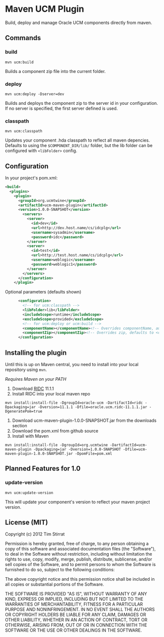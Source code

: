 Maven UCM Plugin
================

Build, deploy and manage Oracle UCM components directly from maven.

Commands
--------

### build

`mvn ucm:build`

Builds a component zip file into the current folder.

### deploy

`mvn ucm:deploy -Dserver=dev`

Builds and deploys the component zip to the server id in your configuration. If no server is specified, the first server defined is used.

### classpath

`mvn ucm:classpath`

Updates your component .hda classpath to reflect all maven depencies. Defaults to using the `$COMPONENT_DIR/lib/` folder, but the lib folder can be configured with `<libFolder>` config.

Configuration
-------------

In your project's pom.xml:

```xml
<build>
  <plugins>
    <plugin>
      <groupId>org.ucmtwine</groupId>
      <artifactId>ucm-maven-plugin</artifactId>
      <version>1.0.0-SNAPSHOT</version>
        <servers>
          <server>
            <id>dev</id>
            <url>http://dev.host.name/cs/idcplg</url>
            <username>sysadmin</username>
            <password>idc</password>
          </server>
          <server>
            <id>test</id>
            <url>http://test.host.name/cs/idcplg</url>
            <username>weblogic</username>
            <password>weblogic1</password>
          </server>
        </servers>
      </configuration>
    </plugin>
```

Optional parameters (defaults shown)

```xml
      <configuration>
        <!-- for ucm:classpath -->
        <libFolder>lib</libFolder>
        <includeScope>runtime</includeScope>
        <excludeScope>provided</excludeScope>
        <!-- for ucm:deploy or ucm:build -->
        <componentName></componentName><!-- Overrides componentName, autodetected by default -->
        <componentZip></componentZip><!-- Overrides zip, defaults to <componentName>.zip -->
      </configuration>
```

Installing the plugin
---------------------

Until this is up on Maven central, you need to install into your local repository using `mvn`.

*Requires Maven on your PATH*

1. Download [RIDC](http://www.oracle.com/technetwork/middleware/webcenter/content/downloads/index.html) 11.1.1
1. Install RIDC into your local maven repo

  ```
  mvn install:install-file -DgroupId=oracle-ucm -DartifactId=ridc -Dpackaging=jar -Dversion=11.1.1 -Dfile=oracle.ucm.ridc-11.1.1.jar -DgeneratePom=true
  ```

1. Download ucm-maven-plugin-1.0.0-SNAPSHOT.jar from the downloads section
1. Download the pom.xml from github source
1. Install with Maven

  ```
  mvn install:install-file -DgroupId=org.ucmtwine -DartifactId=ucm-maven-plugin -Dpackaging=jar -Dversion=1.0.0-SNAPSHOT -Dfile=ucm-maven-plugin-1.0.0-SNAPSHOT.jar -DpomFile=pom.xml
  ```


Planned Features for 1.0
------------------------

### update-version

`mvn ucm:update-version`

This will update your component's version to reflect your maven project version.


License (MIT)
-------------

Copyright (c) 2012 Tim Stirrat

Permission is hereby granted, free of charge, to any person obtaining a copy of this software and associated documentation files (the "Software"), to deal in the Software without restriction, including without limitation the rights to use, copy, modify, merge, publish, distribute, sublicense, and/or sell copies of the Software, and to permit persons to whom the Software is furnished to do so, subject to the following conditions:

The above copyright notice and this permission notice shall be included in all copies or substantial portions of the Software.

THE SOFTWARE IS PROVIDED "AS IS", WITHOUT WARRANTY OF ANY KIND, EXPRESS OR IMPLIED, INCLUDING BUT NOT LIMITED TO THE WARRANTIES OF MERCHANTABILITY, FITNESS FOR A PARTICULAR PURPOSE AND NONINFRINGEMENT. IN NO EVENT SHALL THE AUTHORS OR COPYRIGHT HOLDERS BE LIABLE FOR ANY CLAIM, DAMAGES OR OTHER LIABILITY, WHETHER IN AN ACTION OF CONTRACT, TORT OR OTHERWISE, ARISING FROM, OUT OF OR IN CONNECTION WITH THE SOFTWARE OR THE USE OR OTHER DEALINGS IN THE SOFTWARE.
